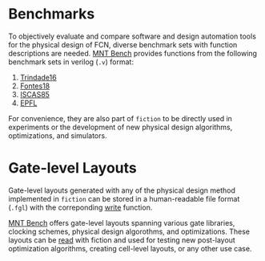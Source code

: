 # Benchmarks
To objectively evaluate and compare software and design automation tools for the physical design of FCN, diverse benchmark sets with function descriptions are needed.
[MNT Bench](/mntbench/) provides functions from the following benchmark sets in verilog (``.v``) format:

1. [Trindade16](https://ieeexplore.ieee.org/document/7724048)
2. [Fontes18](https://ieeexplore.ieee.org/document/8351001)
3. [ISCAS85](https://www.researchgate.net/publication/273775783_A_neutral_netlist_of_10_combinational_benchmark_circuits_and_a_targeted_translator_in_FORTRAN)
4. [EPFL](https://www.epfl.ch/labs/lsi/page-102566-en-html/benchmarks/)

For convenience, they are also part of ``fiction`` to be directly used in experiments or the development of new physical design algorithms, optimizations, and simulators.

# Gate-level Layouts
Gate-level layouts generated with any of the physical design method implemented in `fiction` can be stored in a human-readable file format (``.fgl``) with the
correponding [write](https://fiction.readthedocs.io/en/latest/io/physical_simulation.html#technology-independent-gate-level-layouts) function.

[MNT Bench](https://www.cda.cit.tum.de/mntbench/) offers gate-level layouts spanning various gate libraries, clocking schemes, physical
design algorothms, and optimizations. These layouts can be [read](https://fiction.readthedocs.io/en/latest/io/input.html#gate-level-layouts) with fiction and used for testing new
post-layout optimization algorithms, creating cell-level layouts, or any other use case.
